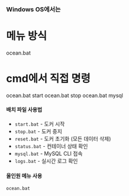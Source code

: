 ### Windows OS에서는

# 메뉴 방식
ocean.bat

# cmd에서 직접 명령
ocean.bat start
ocean.bat stop
ocean.bat mysql

#### 배치 파일 사용법
- `start.bat` - 도커 시작
- `stop.bat` - 도커 중지
- `reset.bat` - 도커 초기화 (모든 데이터 삭제)
- `status.bat` - 컨테이너 상태 확인
- `mysql.bat` - MySQL CLI 접속
- `logs.bat` - 실시간 로그 확인

#### 올인원 메뉴 사용
```cmd
ocean.bat